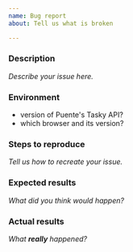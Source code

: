 ```yaml
---
name: Bug report
about: Tell us what is broken

---
```


### Description
_Describe your issue here._

### Environment
- version of Puente's Tasky API?
- which browser and its version?

### Steps to reproduce
_Tell us how to recreate your issue._

### Expected results
_What did you think would happen?_

### Actual results
_What **really** happened?_
